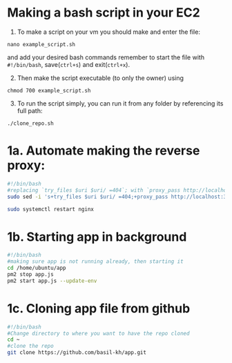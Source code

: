 # Making a bash script in your EC2
1. To make a script on your vm you should make and enter the file: 
```
nano example_script.sh
```
and add your desired bash commands remember to start the file with `#!/bin/bash`, save(`ctrl+s`) and exit(`ctrl+x`).

2. Then make the script executable (to only the owner) using
```
chmod 700 example_script.sh
```
3. To run the script simply, you can run it from any folder by referencing its full path:
```
./clone_repo.sh
```

# 1a. Automate making the reverse proxy: 
```bash
#!/bin/bash
#replacing `try_files $uri $uri/ =404`; with `proxy_pass http://localhost:3000/` in /etc/nginx/sites-available/default .
sudo sed -i 's+try_files $uri $uri/ =404;+proxy_pass http://localhost:3000/;+' /etc/nginx/sites-available/default

sudo systemctl restart nginx
```


# 1b. Starting app in background
```bash
#!/bin/bash
#making sure app is not running already, then starting it
cd /home/ubuntu/app
pm2 stop app.js
pm2 start app.js --update-env
```

# 1c. Cloning app file from github

```bash
#!/bin/bash
#Change directory to where you want to have the repo cloned
cd ~
#clone the repo
git clone https://github.com/basil-kh/app.git

```

